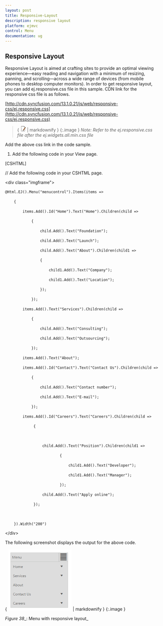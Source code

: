 ```yaml
---
layout: post
title: Responsive-Layout
description: responsive layout
platform: ejmvc
control: Menu
documentation: ug
---
```


## Responsive Layout

Responsive Layout is aimed at crafting sites to provide an optimal viewing experience—easy reading and navigation with a minimum of resizing, panning, and scrolling—across a wide range of devices (from mobile phones to desktop computer monitors). In order to get responsive layout, you can add ej.responsive.css file in this sample. CDN link for the responsive css file is as follows.

[http://cdn.syncfusion.com/13.1.0.21/js/web/responsive-css/ej.responsive.css](http://cdn.syncfusion.com/13.1.0.21/js/web/responsive-css/ej.responsive.css)

> { ![C:/Users/ApoorvahR/Desktop/Note.png](Responsive-Layout_images/Responsive-Layout_img1.png) | markdownify }
{:.image }
_Note: Refer to the ej.responsive.css file after the ej.widgets.all.min.css file_

Add the above css link in the code sample.         

1. Add the following code in your View page.



[CSHTML]   

// Add the following code in your CSHTML page.

&lt;div class="imgframe"&gt;

    @Html.EJ().Menu("menucontrol").Items(items =>

        {

            items.Add().Id("Home").Text("Home").Children(child =>

                {

                    child.Add().Text("Foundation");

                    child.Add().Text("Launch");

                    child.Add().Text("About").Children(child1 =>

                    {

                        child1.Add().Text("Company");

                        child1.Add().Text("Location");

                    });

                });

            items.Add().Text("Services").Children(child =>

                {

                    child.Add().Text("Consulting");

                    child.Add().Text("Outsourcing");

                });

            items.Add().Text("About");

            items.Add().Id("Contact").Text("Contact Us").Children(child =>

                {

                    child.Add().Text("Contact number");

                    child.Add().Text("E-mail");

                });

            items.Add().Id("Careers").Text("Careers").Children(child =>

                 {



                     child.Add().Text("Position").Children(child1 =>

                             {

                                 child1.Add().Text("Developer");

                                 child1.Add().Text("Manager");

                             });

                     child.Add().Text("Apply online");

                 });



        }).Width("200")

&lt;/div&gt;





The following screenshot displays the output for the above code. 

{ ![](Responsive-Layout_images/Responsive-Layout_img2.png) | markdownify }
{:.image }


_Figure_ _38__: Menu with responsive layout_


